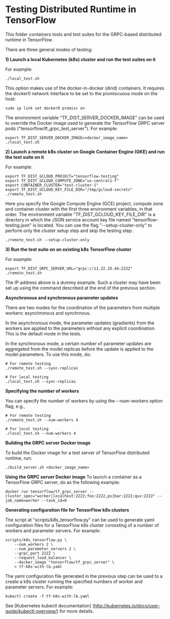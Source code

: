 # Testing Distributed Runtime in TensorFlow
This folder containers tools and test suites for the GRPC-based distributed
runtime in TensorFlow.

There are three general modes of testing:

**1) Launch a local Kubernetes (k8s) cluster and run the test suites on it**

For example:

    ./local_test.sh

This option makes use of the docker-in-docker (dind) containers. It requires
the docker0 network interface to be set to the promiscuous mode on the host:

    sudo ip link set docker0 promisc on

The environment variable "TF_DIST_SERVER_DOCKER_IMAGE" can be used to override
the Docker image used to generate the TensorFlow GRPC server pods
("tensorflow/tf_grpc_test_server"). For example:

    export TF_DIST_SERVER_DOCKER_IMAGE=<docker_image_name>
    ./local_test.sh

**2) Launch a remote k8s cluster on Google Container Engine (GKE) and run the
test suite on it**

For example:

    export TF_DIST_GCLOUD_PROJECT="tensorflow-testing"
    export TF_DIST_GCLOUD_COMPUTE_ZONE="us-central1-f"
    export CONTAINER_CLUSTER="test-cluster-1"
    export TF_DIST_GCLOUD_KEY_FILE_DIR="/tmp/gcloud-secrets"
    ./remote_test.sh

Here you specify the Google Compute Engine (GCE) project, compute zone and
container cluster with the first three environment variables, in that order.
The environment variable "TF_DIST_GCLOUD_KEY_FILE_DIR" is a directory in which
the JSON service account key file named "tensorflow-testing.json" is located.
You can use the flag "--setup-cluster-only" to perform only the cluster setup
step and skip the testing step:

    ./remote_test.sh --setup-cluster-only

**3) Run the test suite on an existing k8s TensorFlow cluster**

For example:

    export TF_DIST_GRPC_SERVER_URL="grpc://11.22.33.44:2222"
    ./remote_test.sh

The IP address above is a dummy example. Such a cluster may have been set up
using the command described at the end of the previous section.


**Asynchronous and synchronous parameter updates**

There are two modes for the coordination of the parameters from multiple
workers: asynchronous and synchrnous.

In the asynchronous mode, the parameter updates (gradients) from the workers
are applied to the parameters without any explicit coordination. This is the
default mode in the tests.

In the synchronous mode, a certain number of parameter updates are aggregated
from the model replicas before the update is applied to the model parameters.
To use this mode, do:

    # For remote testing
    ./remote_test.sh --sync-replicas

    # For local testing
    ./local_test.sh --sync-replicas


**Specifying the number of workers**

You can specify the number of workers by using the --num-workers option flag,
e.g.,

    # For remote testing
    ./remote_test.sh --num-workers 4

    # For local testing
    ./local_test.sh --num-workers 4


**Building the GRPC server Docker image**

To build the Docker image for a test server of TensorFlow distributed runtime,
run:

    ./build_server.sh <docker_image_name>

**Using the GRPC server Docker image**
To launch a container as a TensorFlow GRPC server, do as the following example:

    docker run tensorflow/tf_grpc_server --cluster_spec="worker|localhost:2222;foo:2222,ps|bar:2222;qux:2222" --job_name=worker --task_id=0

**Generating configuration file for TensorFlow k8s clusters**

The script at "scripts/k8s_tensorflow.py" can be used to generate yaml
configuration files for a TensorFlow k8s cluster consisting of a number of
workers and parameter servers. For example:

    scripts/k8s_tensorflow.py \
        --num_workers 2 \
        --num_parameter_servers 2 \
        --grpc_port 2222 \
        --request_load_balancer \
        --docker_image "tensorflow/tf_grpc_server" \
        > tf-k8s-with-lb.yaml

The yaml configuration file generated in the previous step can be used to a
create a k8s cluster running the specified numbers of worker and parameter
servers. For example:

    kubectl create -f tf-k8s-with-lb.yaml

See [Kubernetes kubectl documentation]
(http://kubernetes.io/docs/user-guide/kubectl-overview/) for more details.
